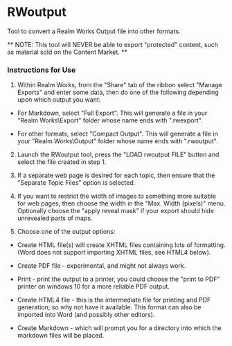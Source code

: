 # RWoutput
Tool to convert a Realm Works Output file into other formats.

** NOTE: This tool will NEVER be able to export "protected" content, such as material sold on the Content Market. **

### Instructions for Use

1. Within Realm Works, from the "Share" tab of the ribbon select "Manage Exports" and enter some data, then do one of the following depending upon which output you want:

- For Markdown, select "Full Export". This will generate a file in your "Realm Works\Export" folder whose name ends with ".rwexport".

- For other formats, select "Compact Output". This will generate a file in your "Realm Works\Output" folder whose name ends with ".rwoutput".

2. Launch the RWoutput tool, press the "LOAD rwoutput FILE" button and select the file created in step 1.

3. If a separate web page is desired for each topic, then ensure that the "Separate Topic Files" option is selected.

4. If you want to restrict the width of images to something more suitable for web pages, then choose the width in the "Max. Width (pixels)" menu. Optionally choose the "apply reveal mask" if your export should hide unrevealed parts of maps.

5. Choose one of the output options:

- Create HTML file(s) will create XHTML files containing lots of formatting. (Word does not support importing XHTML files, see HTML4 below).

- Create PDF file - experimental, and might not always work.

- Print - print the output to a printer, you could choose the "print to PDF" printer on windows 10 for a more reliable PDF output.

- Create HTML4 file - this is the intermediate file for printing and PDF generation; so why not have it available. This format can also be imported into Word (and possibly other editors).

- Create Markdown - which will prompt you for a directory into which the markdown files will be placed.
